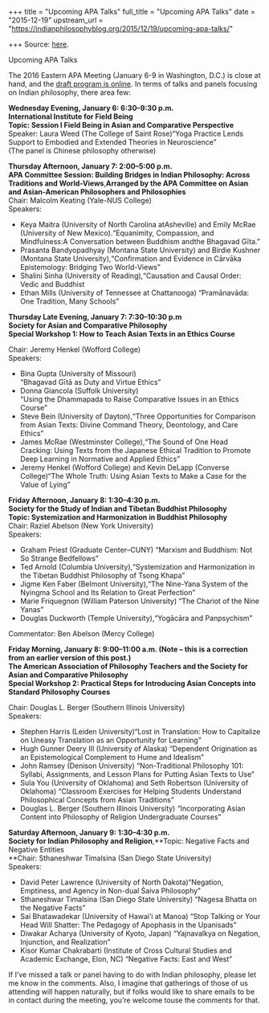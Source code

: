 +++
title = "Upcoming APA Talks"
full_title = "Upcoming APA Talks"
date = "2015-12-19"
upstream_url = "https://indianphilosophyblog.org/2015/12/19/upcoming-apa-talks/"

+++
Source: [here](https://indianphilosophyblog.org/2015/12/19/upcoming-apa-talks/).

Upcoming APA Talks

The 2016 Eastern APA Meeting (January 6-9 in Washington, D.C.) is close
at hand, and the [draft program is
online](http://c.ymcdn.com/sites/www.apaonline.org/resource/resmgr/Eastern2016/E2016_Meeting_Program.pdf).
In terms of talks and panels focusing on Indian philosophy, there area
few:

**Wednesday Evening, January 6: 6:30–9:30 p.m.**  
**International Institute for Field Being**  
**Topic: Session I Field Being in Asian and Comparative Perspective**  
Speaker: Laura Weed (The College of Saint Rose)“Yoga Practice Lends
Support to Embodied and Extended Theories in Neuroscience”  
(The panel is Chinese philosophy otherwise)

**Thursday Afternoon, January 7: 2:00–5:00 p.m.  
APA Committee Session: Building Bridges in Indian Philosophy: Across
Traditions and World-Views**,**Arranged by the APA Committee on Asian
and Asian-American Philosophers and Philosophies**  
Chair: Malcolm Keating (Yale-NUS College)  
Speakers:

-   Keya Maitra (University of North Carolina atAsheville) and Emily
    McRae (University of New Mexico).“Equanimity, Compassion, and
    Mindfulness:A Conversation between Buddhism andthe Bhagavad Gīta.”
-   Prasanta Bandyopadhyay (Montana State University) and Birdie Kushner
    (Montana State University),“Confirmation and Evidence in Cārvāka
    Epistemology: Bridging Two World-Views”
-   Shalini Sinha (University of Reading),“Causation and Causal Order:
    Vedic and Buddhist
-   Ethan Mills (University of Tennessee at Chattanooga) “Pramānavāda:
    One Tradition, Many Schools”

**Thursday Late Evening, January 7: 7:30–10:30 p.m**  
**Society for Asian and Comparative Philosophy**  
**Special Workshop 1: How to Teach Asian Texts in an Ethics Course**

Chair: Jeremy Henkel (Wofford College)  
Speakers:

-   Bina Gupta (University of Missouri)  
    “Bhagavad Gītā as Duty and Virtue Ethics”
-   Donna Giancola (Suffolk University)  
    “Using the Dhammapada to Raise Comparative Issues in an Ethics
    Course”
-   Steve Bein (University of Dayton),“Three Opportunities for
    Comparison from Asian Texts: Divine Command Theory, Deontology, and
    Care Ethics”
-   James McRae (Westminster College),“The Sound of One Head Cracking:
    Using Texts from the Japanese Ethical Tradition to Promote Deep
    Learning in Normative and Applied Ethics”
-   Jeremy Henkel (Wofford College) and Kevin DeLapp (Converse
    College)“The Whole Truth: Using Asian Texts to Make a Case for the
    Value of Lying”

**Friday Afternoon, January 8: 1:30–4:30 p.m.  
Society for the Study of Indian and Tibetan Buddhist Philosophy**  
**Topic: Systemization and Harmonization in Buddhist Philosophy**  
Chair: Raziel Abelson (New York University)  
Speakers:

-   Graham Priest (Graduate Center–CUNY) “Marxism and Buddhism: Not So
    Strange Bedfellows”
-   Ted Arnold (Columbia University),“Systemization and Harmonization
    in the Tibetan Buddhist Philosophy of Tsong Khapa”
-   Jigme Ken Faber (Belmont University),“The Nine-Yana System of the
    Nyingma School and Its Relation to Great Perfection”
-   Marie Friquegnon (William Paterson University) “The Chariot of the
    Nine Yanas”
-   Douglas Duckworth (Temple University),“Yogācāra and Panpsychism”

Commentator: Ben Abelson (Mercy College)

**Friday Morning, January 8: 9:00–11:00 a.m. (Note – this is a
correction from an earlier version of this post.)**  
**The American Association of Philosophy Teachers and the Society for
Asian and Comparative Philosophy  
Special Workshop 2: Practical Steps for Introducing Asian Concepts into
Standard Philosophy Courses**

Chair: Douglas L. Berger (Southern Illinois University)  
Speakers:

-   Stephen Harris (Leiden University)“Lost in Translation: How to
    Capitalize on Uneasy Translation as an Opportunity for Learning”
-   Hugh Gunner Deery III (University of Alaska) “Dependent Origination
    as an Epistemological Complement to Hume and Idealism”
-   John Ramsey (Denison University) “Non-Traditional Philosophy 101:
    Syllabi, Assignments, and Lesson Plans for Putting Asian Texts to
    Use”
-   Sula You (University of Oklahoma) and Seth Robertson (University of
    Oklahoma) “Classroom Exercises for Helping Students Understand
    Philosophical Concepts from Asian Traditions”
-   Douglas L. Berger (Southern Illinois University) “Incorporating
    Asian Content into Philosophy of Religion Undergraduate Courses”

**Saturday Afternoon, January 9: 1:30–4:30 p.m.**  
**Society for Indian Philosophy and Religion**,**Topic: Negative Facts
and Negative Entities  
**Chair: Sthaneshwar Timalsina (San Diego State University)  
Speakers:

-   David Peter Lawrence (University of North Dakota)“Negation,
    Emptiness, and Agency in Non-dual Śaiva Philosophy”
-   Sthaneshwar Timalsina (San Diego State University) “Nagesa Bhatta on
    the Negative Facts”
-   Sai Bhatawadekar (University of Hawai’i at Manoa) “Stop Talking or
    Your Head Will Shatter: The Pedagogy of Apophasis in the Upanisads”
-   Diwakar Acharya (University of Kyoto, Japan) “Yajnavalkya on
    Negation, Injunction, and Realization”
-   Kisor Kumar Chakrabarti (Institute of Cross Cultural Studies and
    Academic Exchange, Elon, NC) “Negative Facts: East and West”

If I’ve missed a talk or panel having to do with Indian philosophy,
please let me know in the comments. Also, I imagine that gatherings of
those of us attending will happen naturally, but if folks would like to
share emails to be in contact during the meeting, you’re welcome touse
the comments for that.
